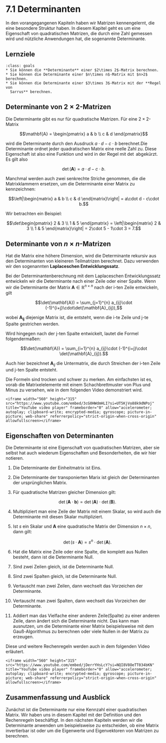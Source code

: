 # 7.1 Determinanten

In den vorangegangenen Kapiteln haben wir Matrizen kennengelernt, die eine
besondere Struktur haben. In diesem Kapitel geht es um eine Eigenschaft von
quadratischen Matrizen, die durch eine Zahl gemessen wird und nützliche
Anwendungen hat, die sogenannte Determinante.

## Lernziele

```{admonition} Lernziele
:class: goals
* Sie können die **Determinante** einer $2\times 2$-Matrix berechnen.
* Sie können die Determinante einer $n\times n$-Matrix mit $n>2$ berechnen.
* Sie können die Determinante einer $3\times 3$-Matrix mit der **Regel von
  Sarrus** berechnen.
```

## Determinante von $2\times 2$-Matrizen

Die Determinante gibt es nur für quadratische Matrizen. Für eine $2\times
2$-Matrix

$$\mathbf{A} = \begin{pmatrix} a & b \\ c & d \end{pmatrix}$$

wird die Determinante durch den Ausdruck $a\cdot d - c\cdot b$ berechnet.Die
Determinante ordnet jeder quadratischen Matrix eine reelle Zahl zu. Diese
Eigenschaft ist also eine Funktion und wird in der Regel mit $\det$ abgekürzt.
Es gilt also

$$\det(\mathbf{A}) = a\cdot d - c\cdot b.$$

Manchmal werden auch zwei senkrechte Striche genommen, die die Matrixklammern
ersetzen, um die Determinante einer Matrix zu kennzeichnen:

$$\left|\begin{matrix} a & b \\ c & d \end{matrix}\right|
= a\cdot d - c\cdot b.$$

Wir betrachten ein Beispiel:

$$\det\begin{pmatrix} 2 & 3 \\ 1 & 5 \end{pmatrix} =
\left|\begin{matrix} 2 & 3 \\ 1 & 5 \end{matrix}\right| =
2\cdot 5 - 1\cdot 3 = 7.$$

## Determinante von $n\times n$-Matrizen

Hat die Matrix eine höhere Dimension, wird die Determinante rekursiv aus den
Determinanten von kleineren Teilmatrizen berechnet. Dazu verwenden wir den
sogenannten **Laplaceschen Entwicklungssatz**.

Bei der Determinantenberechnung mit dem Laplaceschen Entwicklungssatz entwickeln
wir die Determinante nach einer Zeile oder einer Spalte. Wenn wir die
Determinante der Matrix $\mathbf{A}\in\mathbb{R}^{n\times n}$ nach der i-ten
Zeile entwickeln, gilt

$$\det(\mathbf{A}) = \sum_{j=1}^{n} a_{ij}\cdot
(-1)^{i+j}\cdot\det(\mathbf{A}_{ij}),$$

wobei $\mathbf{A_{ij}}$ diejenige Matrix ist, die entsteht, wenn die i-te Zeile
und j-te Spalte gestrichen werden.

Wird hingegen nach der j-ten Spalte entwickelt, lautet die Formel folgendermaßen:

$$\det(\mathbf{A}) = \sum_{i=1}^{n} a_{ij}\cdot
(-1)^{i+j}\cdot \det(\mathbf{A}_{ij}).$$

Auch hier bezeichnet $\mathbf{A}_{ij}$ die Untermatrix, die durch Streichen der
i-ten Zeile und j-ten Spalte entsteht.

Die Formeln sind trocken und schwer zu merken. Am einfachsten ist es, vorab die
Matrixelelemente mit einem Schachbrettmuster von Plus und Minus zu versehen, wie
in dem folgenden Video demonstriert wird.

```{dropdown} Video "Determinante - Laplace Entwicklungssatz" von Mathematrick
<iframe width="560" height="315" src="https://www.youtube.com/embed/3cG0HWdmHLI?si=UT5KjVo88k9dNPoj" title="YouTube video player" frameborder="0" allow="accelerometer; autoplay; clipboard-write; encrypted-media; gyroscope; picture-in-picture; web-share" referrerpolicy="strict-origin-when-cross-origin" allowfullscreen></iframe>
```

## Eigenschaften von Determinanten

Die Determinante ist eine Eigenschaft von quadratischen Matrizen, aber sie
selbst hat auch wiederum Eigenschaften und Besonderheiten, die wir hier
notieren.

1. Die Determinante der Einheitmatrix ist Eins.
2. Die Determinante der transponierten Marix ist gleich der Determinanten der
   ursprünglichen Matrix.
3. Für quadratische Matrizen gleicher Dimension gilt:

   $$\det(\mathbf{A}\cdot\mathbf{b}) = \det(\mathbf{A})\cdot\det(\mathbf{B}).$$
4. Multipliziert man eine Zeile der Matrix mit einem Skalar, so wird auch die
   Determinante mit diesen Skalar multipliziert.
5. Ist $s$ ein Skalar und $\mathbf{A}$ eine quadratische Matrix der Dimension
   $n\times n$, dann gilt:

   $$\det(s\cdot\mathbf{A}) = s^{n}\cdot\det(\mathbf{A}).$$

6. Hat die Matrix eine Zeile oder eine Spalte, die komplett aus Nullen besteht,
   dann ist die Determinante Null.
7. Sind zwei Zeilen gleich, ist die Determinante Null.
8. Sind zwei Spalten gleich, ist die Determinante Null.
9. Vertauscht man zwei Zeilen, dann wechselt das Vorzeichen der Determinante.
10. Vertauscht man zwei Spalten, dann wechselt das Vorzeichen der Determinante.
11. Addiert man das Vielfache einer anderen Zeile(Spalte) zu einer anderen Zeile, dann
    ändert sich die Determinante nicht. Das kann man ausnutzen, um die
    Determinante einer Matrix beispielsweise mit dem Gauß-Algorithmus zu
    berechnen oder viele Nullen in der Matrix zu erzeugen.

Diese und weitere Rechenregeln werden auch in dem folgenden Video erläutert.

```{dropdown} Video "Rechenregeln für Determinanten" von MathePeter
<iframe width="560" height="315" src="https://www.youtube.com/embed/jDerrYHsLcY?si=NQI8V8OeTT034bKN" title="YouTube video player" frameborder="0" allow="accelerometer; autoplay; clipboard-write; encrypted-media; gyroscope; picture-in-picture; web-share" referrerpolicy="strict-origin-when-cross-origin" allowfullscreen></iframe>
```

## Zusammenfassung und Ausblick

Zunächst ist die Determinante nur eine Kennzahl einer quadratischen Matrix. Wir
haben uns in diesem Kapitel mit der Definition und den Rechenregeln beschäftigt.
In den nächsten Kapiteln werden wir die Determinante anwenden um beispielsweise
zu entscheiden, ob eine Matrix invertierbar ist oder um die Eigenwerte und
Eigenvektoren von Matrizen zu berechnen.
